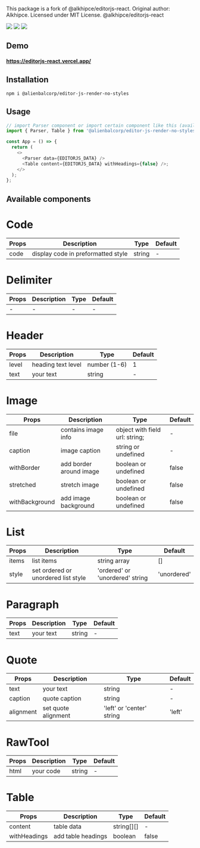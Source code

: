 This package is a fork of @alkhipce/editorjs-react. Original author: Alkhipce. Licensed under MIT License. @alkhipce/editorjs-react

[![](https://flat.badgen.net/npm/v/@alkhipce/editorjs-react?icon=npm)](https://www.npmjs.com/package/@alkhipce/editorjs-react)
[![](https://flat.badgen.net/github/stars/etozhealkhipce/editorjs-react)](https://github.com/etozhealkhipce/editorjs-react)
[![](https://flat.badgen.net/badge/demo/site/green)](https://editorjs-react.vercel.app/)

## Demo

#### https://editorjs-react.vercel.app/

## Installation

```shell
npm i @alienbalcorp/editor-js-render-no-styles
```

## Usage

```javascript
// import Parser component or import certain component like this (available components list below)
import { Parser, Table } from '@alienbalcorp/editor-js-render-no-styles';

const App = () => {
  return (
    <>
      <Parser data={EDITORJS_DATA} />
      <Table content={EDITORJS_DATA} withHeadings={false} />;
    </>
  );
};
```

## Available components

# Code

| Props | Description                        | Type   | Default |
| ----- | ---------------------------------- | ------ | ------- |
| code  | display code in preformatted style | string | -       |

# Delimiter

| Props | Description | Type | Default |
| ----- | ----------- | ---- | ------- |
| -     | -           | -    | -       |

# Header

| Props | Description        | Type         | Default |
| ----- | ------------------ | ------------ | ------- |
| level | heading text level | number (1-6) | 1       |
| text  | your text          | string       | -       |

# Image

| Props          | Description             | Type                           | Default |
| -------------- | ----------------------- | ------------------------------ | ------- |
| file           | contains image info     | object with field url: string; | -       |
| caption        | image caption           | string or undefined            | -       |
| withBorder     | add border around image | boolean or undefined           | false   |
| stretched      | stretch image           | boolean or undefined           | false   |
| withBackground | add image background    | boolean or undefined           | false   |

# List

| Props | Description                         | Type                            | Default     |
| ----- | ----------------------------------- | ------------------------------- | ----------- |
| items | list items                          | string array                    | []          |
| style | set ordered or unordered list style | 'ordered' or 'unordered' string | 'unordered' |

# Paragraph

| Props | Description | Type   | Default |
| ----- | ----------- | ------ | ------- |
| text  | your text   | string | -       |

# Quote

| Props     | Description         | Type                      | Default |
| --------- | ------------------- | ------------------------- | ------- |
| text      | your text           | string                    | -       |
| caption   | quote caption       | string                    | -       |
| alignment | set quote alignment | 'left' or 'center' string | 'left'  |

# RawTool

| Props | Description | Type   | Default |
| ----- | ----------- | ------ | ------- |
| html  | your code   | string | -       |

# Table

| Props        | Description        | Type       | Default |
| ------------ | ------------------ | ---------- | ------- |
| content      | table data         | string[][] | -       |
| withHeadings | add table headings | boolean    | false   |
